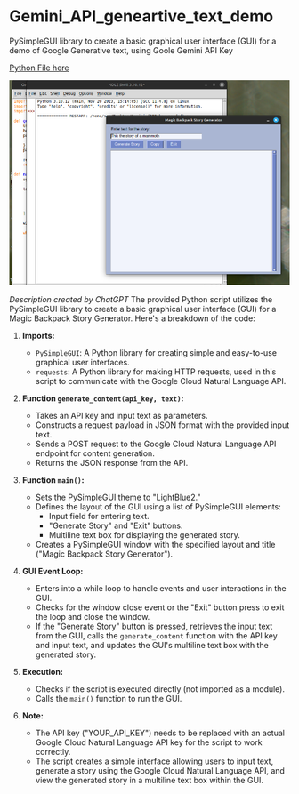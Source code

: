 # Gemini_API_geneartive_text_demo
PySimpleGUI library to create a basic graphical user interface (GUI) for a demo of Google Generative text, using Goole Gemini API Key

[Python File here](https://github.com/kephalian/Gemini_API_geneartive_text_demo/blob/main/Gemini%20(API%20key%20needed).py")

![Screenshot Image](screenshot.png)


*Description created by ChatGPT*
The provided Python script utilizes the PySimpleGUI library to create a basic graphical user interface (GUI) for a Magic Backpack Story Generator. Here's a breakdown of the code:

1. **Imports:**
   - `PySimpleGUI`: A Python library for creating simple and easy-to-use graphical user interfaces.
   - `requests`: A Python library for making HTTP requests, used in this script to communicate with the Google Cloud Natural Language API.

2. **Function `generate_content(api_key, text)`:**
   - Takes an API key and input text as parameters.
   - Constructs a request payload in JSON format with the provided input text.
   - Sends a POST request to the Google Cloud Natural Language API endpoint for content generation.
   - Returns the JSON response from the API.

3. **Function `main()`:**
   - Sets the PySimpleGUI theme to "LightBlue2."
   - Defines the layout of the GUI using a list of PySimpleGUI elements:
     - Input field for entering text.
     - "Generate Story" and "Exit" buttons.
     - Multiline text box for displaying the generated story.
   - Creates a PySimpleGUI window with the specified layout and title ("Magic Backpack Story Generator").

4. **GUI Event Loop:**
   - Enters into a while loop to handle events and user interactions in the GUI.
   - Checks for the window close event or the "Exit" button press to exit the loop and close the window.
   - If the "Generate Story" button is pressed, retrieves the input text from the GUI, calls the `generate_content` function with the API key and input text, and updates the GUI's multiline text box with the generated story.

5. **Execution:**
   - Checks if the script is executed directly (not imported as a module).
   - Calls the `main()` function to run the GUI.

6. **Note:**
   - The API key ("YOUR_API_KEY") needs to be replaced with an actual Google Cloud Natural Language API key for the script to work correctly.
   - The script creates a simple interface allowing users to input text, generate a story using the Google Cloud Natural Language API, and view the generated story in a multiline text box within the GUI.
